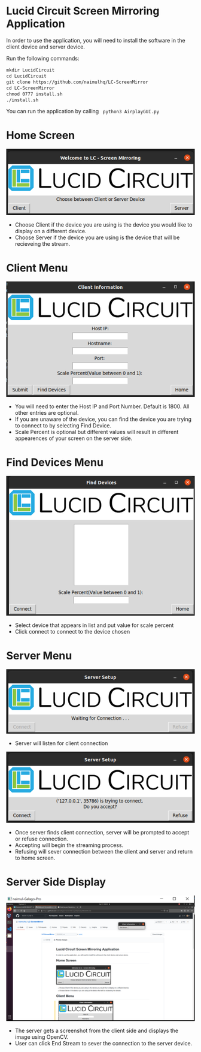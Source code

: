 # Lucid Circuit Screen Mirroring Application

 In order to use the application, you will need to install the software in the client device and server device.
 
 Run the following commands:
```
mkdir LucidCircuit
cd LucidCircuit
git clone https://github.com/naimulhq/LC-ScreenMirror
cd LC-ScreenMirror
chmod 0777 install.sh
./install.sh
```
You can run the application by calling ``` python3 AirplayGUI.py```
# Home Screen
<img src = https://github.com/naimulhq/LC-ScreenMirror/blob/main/images/LCWelcomeScreen.png>

* Choose Client if the device you are using is the device you would like to display on a different device.
* Choose Server if the device you are using is the device that will be recieveing the stream.

# Client Menu
<img src = https://github.com/naimulhq/LC-ScreenMirror/blob/main/images/ClientSide.png>

* You will need to enter the Host IP and Port Number. Default is 1800. All other entries are optional.
* If you are unaware of the device, you can find the device you are trying to connect to by selecting Find Device.
* Scale Percent is optional but different values will result in different appearences of your screen on the server side. 

# Find Devices Menu
<img src = https://github.com/naimulhq/LC-ScreenMirror/blob/main/images/FindDevices.png>

* Select device that appears in list and put value for scale percent
* Click connect to connect to the device chosen

# Server Menu
<img src = https://github.com/naimulhq/LC-ScreenMirror/blob/main/images/ServerBeforeConnection.png>

* Server will listen for client connection

<img src = https://github.com/naimulhq/LC-ScreenMirror/blob/main/images/ServerAfterConnection.png>

* Once server finds client connection, server will be prompted to accept or refuse connection.
* Accepting will begin the streaming process.
* Refusing will sever connection between the client and server and return to home screen.


# Server Side Display
<img src = https://github.com/naimulhq/LC-ScreenMirror/blob/main/images/MirrorStreaming.png>

* The server gets a screenshot from the client side and displays the image using OpenCV.
* User can click End Stream to sever the connection to the server device.
